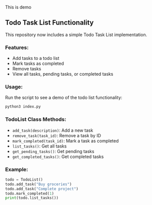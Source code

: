 This is demo

## Todo Task List Functionality

This repository now includes a simple Todo Task List implementation.

### Features:
- Add tasks to a todo list
- Mark tasks as completed
- Remove tasks
- View all tasks, pending tasks, or completed tasks

### Usage:
Run the script to see a demo of the todo list functionality:
```bash
python3 index.py
```

### TodoList Class Methods:
- `add_task(description)`: Add a new task
- `remove_task(task_id)`: Remove a task by ID
- `mark_completed(task_id)`: Mark a task as completed
- `list_tasks()`: Get all tasks
- `get_pending_tasks()`: Get pending tasks
- `get_completed_tasks()`: Get completed tasks

### Example:
```python
todo = TodoList()
todo.add_task("Buy groceries")
todo.add_task("Complete project")
todo.mark_completed(1)
print(todo.list_tasks())
```
